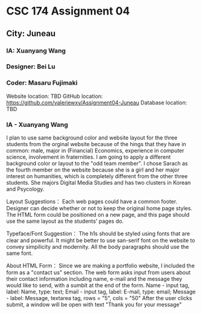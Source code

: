 # CSC 174 Assignment 04
## City: Juneau
### IA: Xuanyang Wang
### Designer: Bei Lu
### Coder: Masaru Fujimaki

Website location: TBD
GitHub location: https://github.com/valeriewxy/Assignment04-Juneau
Database location: TBD

### IA - Xuanyang Wang
 
I plan to use same background color and website layout for the three students from the orginal website because of the hings that they have in common: male, major in (Financial) Economics, experience in computer science, involvement in fraternities. I am going to apply a different background color or layout to the "odd team member". I chose Sarach as the fourth member on the website because she is a girl and her major interest on humanities, which is completely different from the other three students. She majors Digital Media Studies and has two clusters in Korean and Psycology.

Layout Suggestions：
Each web pages could have a common footer.
Designer can decide whether or not to keep the original home page styles.
The HTML form could be positioned on a new page, and this page should use the same layout as the students' pages do. 

Typeface/Font Suggestion：
The h1s should be styled using fonts that are clear and powerful.
It might be better to use san-serif font on the website to convey simpilicity and modernity.
All the body paragraphs should use the same font.

About HTML Form：
Since we are making a portfolio website, I included the form as a "contact us" section. The web form asks input from users about their contact information including name, e-mail and the message they would like to send, with a sumbit at the end of the form.
Name - input tag, label: Name, type: text;
Email - input tag, label: E-mail, type: email;
Message - label: Message, textarea tag, rows = "5", cols = "50"
After the user clicks submit, a window will be open with text "Thank you for your message"